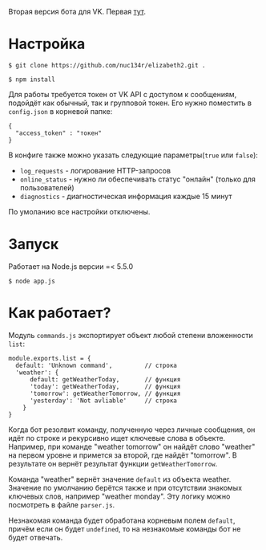 Вторая версия бота для VK. Первая [тут](https://github.com/nuc134r/vkbot).

# Настройка
```
$ git clone https://github.com/nuc134r/elizabeth2.git .
```
```
$ npm install
```
Для работы требуется токен от VK API с доступом к сообщениям, подойдёт как обычный, так и групповой токен. 
Его нужно поместить в `config.json` в корневой папке:
```
{
  "access_token" : "токен"
}
```

В конфиге также можно указать следующие параметры(`true` или `false`):

* `log_requests` - логирование HTTP-запросов 
* `online_status` - нужно ли обеспечивать статус "онлайн" (только для пользователей)
* `diagnostics` - диагностическая информация каждые 15 минут

По умоланию все настройки отключены.
# Запуск
Работает на Node.js версии =< 5.5.0
```
$ node app.js
```

# Как работает?
Модуль `commands.js` экспортирует объект любой степени вложенности `list`:
```
module.exports.list = {
  default: 'Unknown command',         // строка
  'weather': {
      default: getWeatherToday,       // функция
      'today': getWeatherToday,       // функция
      'tomorrow': getWeatherTomorrow, // функция
      'yesterday': 'Not avliable'     // строка
    }
}
```

Когда бот резолвит команду, полученную через личные сообщения, он идёт по строке и рекурсивно ищет ключевые слова в объекте. 
Например, при команде "weather tomorrow" он найдёт слово "weather" на первом уровне и примется за второй, где найдёт "tomorrow". В результате он вернёт результат функции `getWeatherTomorrow`.

Команда "weather" вернёт значение `default` из объекта weather. Значение по умолчанию берётся также и при отсутствии знакомых ключевых слов, например "weather monday". Эту логику можно посмотреть в файле `parser.js`.

Незнакомая команда будет обработана корневым полем `default`, причём если он будет `undefined`, то на незнакомые команды бот не будет отвечать.
